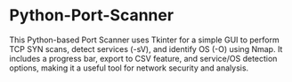 # Python-Port-Scanner
This Python-based Port Scanner uses Tkinter for a simple GUI to perform TCP SYN scans, detect services (-sV), and identify OS (-O) using Nmap. It includes a progress bar, export to CSV feature, and service/OS detection options, making it a useful tool for network security and analysis.
